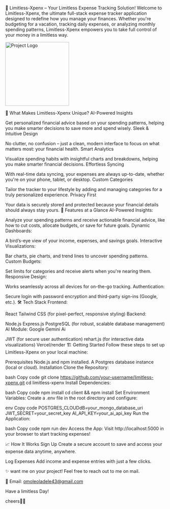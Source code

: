 🌟 Limitless-Xpenx – Your Limitless Expense Tracking Solution!
Welcome to Limitless-Xpenx, the ultimate full-stack expense tracker application designed to redefine how you manage your finances. Whether you're budgeting for a vacation, tracking daily expenses, or analyzing monthly spending patterns, Limitless-Xpenx empowers you to take full control of your money in a limitless way.


<img src="./assets/images/logo.png" alt="Project Logo" width="200" height="200" />

🎯 What Makes Limitless-Xpenx Unique?
AI-Powered Insights

Get personalized financial advice based on your spending patterns, helping you make smarter decisions to save more and spend wisely.
Sleek & Intuitive Design

No clutter, no confusion – just a clean, modern interface to focus on what matters most: your financial health.
Smart Analytics

Visualize spending habits with insightful charts and breakdowns, helping you make smarter financial decisions.
Effortless Syncing

With real-time data syncing, your expenses are always up-to-date, whether you're on your phone, tablet, or desktop.
Custom Categories

Tailor the tracker to your lifestyle by adding and managing categories for a truly personalized experience.
Privacy First

Your data is securely stored and protected because your financial details should always stay yours.
🚀 Features at a Glance
AI-Powered Insights:

Analyze your spending patterns and receive actionable financial advice, like how to cut costs, allocate budgets, or save for future goals.
Dynamic Dashboards:

A bird’s-eye view of your income, expenses, and savings goals.
Interactive Visualizations:

Bar charts, pie charts, and trend lines to uncover spending patterns.
Custom Budgets:

Set limits for categories and receive alerts when you're nearing them.
Responsive Design:

Works seamlessly across all devices for on-the-go tracking.
Authentication:

Secure login with password encryption and third-party sign-ins (Google, etc.).
🛠️ Tech Stack
Frontend:

React
Tailwind CSS (for pixel-perfect, responsive styling)
Backend:

Node.js
Express.js
PostgreSQL (for robust, scalable database management)
AI Module: Google Gemini Ai

JWT (for secure user authentication)
rehart.js (for interactive data visualizations)
Vercel/render
🏗️ Getting Started
Follow these steps to set up Limitless-Xpenx on your local machine:

Prerequisites
Node.js and npm installed.
A Postgres database instance (local or cloud).
Installation
Clone the Repository:

bash
Copy code
git clone https://github.com/your-username/limitless-xpenx.git
cd limitless-xpenx
Install Dependencies:

bash
Copy code
npm install
cd client && npm install
Set Environment Variables:
Create a .env file in the root directory and configure:

env
Copy code
POSTGRES_CLOUDdB=your_mongo_database_uri
JWT_SECRET=your_secret_key
AI_API_KEY=your_ai_api_key
Run the Application:

bash
Copy code
npm run dev
Access the App:
Visit http://localhost:5000 in your browser to start tracking expenses!

📈 How It Works
Sign Up
Create a secure account to save and access your expense data anytime, anywhere.

Log Expenses
Add income and expense entries with just a few clicks.



✨ want me on your project!
Feel free to reach out to me on mail.

📧 Email: omoleoladele43@gmail.com

Have a limitless Day!

cheers🎉🎉
